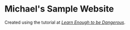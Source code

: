 Michael's Sample Website
========================

Created using the tutorial at _[Learn Enough to be Dangerous](http://learnenough.com)_.
